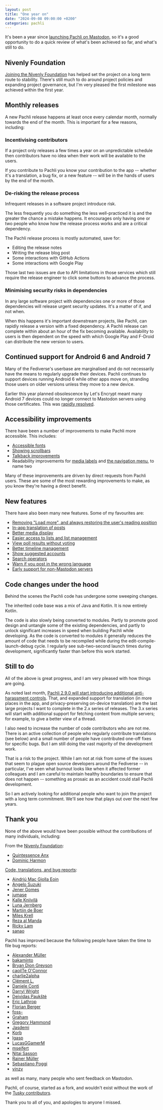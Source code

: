 ```yaml
---
layout: post
title: "One year on"
date: "2024-09-08 09:00:00 +0200"
categories: pachli
---
```

It's been a year since [launching Pachli on Mastodon](https://mastodon.social/@pachli/111030607167438186), so it's a good opportunity to do a quick review of what's been achieved so far, and what's still to do.

<!--more-->

## Nivenly Foundation

[Joining the Nivenly Foundation](/pachli/2024/07/02/more-on-nivenly.html) has helped set the project on a long term route to stability. There's still much to do around project policies and expanding project governance, but I'm very pleased the first milestone was achieved within the first year.

## Monthly releases

A new Pachli release happens at least once every calendar month, normally towards the end of the month. This is important for a few reasons, including:

### Incentivising contributors

If a project only releases a few times a year on an unpredictable schedule then contributors have no idea when their work will be available to the users.

If you contribute to Pachli you know your contribution to the app -- whether it's a translation, a bug fix, or a new feature -- will be in the hands of users by the end of the month.

### De-risking the release process

Infrequent releases in a software project introduce risk.

The less frequently you do something the less well-practiced it is and the greater the chance a mistake happens. It encourages only having one or two people who know how the release process works and are a critical dependency.

The Pachli release process is mostly automated, save for:

- Editing the release notes
- Writing the release blog post
- Some interactions with GitHub Actions
- Some interactions with Google Play

Those last two issues are due to API limitations in those services which still require the release engineer to click some buttons to advance the process.

### Minimising security risks in dependencies

In any large software project with dependencies one or more of those dependencies will release urgent security updates. It's a matter of if, and not when.

When this happens it's important downstream projects, like Pachli, can rapidly release a version with a fixed dependency. A Pachli release can complete within about an hour of the fix becoming available. Availability to users is then dependent on the speed with which Google Play and F-Droid can distribute the new version to users.

## Continued support for Android 6 and Android 7

Many of the Fediverse's userbase are marginalised and do not necessarily have the means to regularly upgrade their devices. Pachli continues to support devices running Android 6 while other apps move on, stranding those users on older versions unless they move to a new device.

Earlier this year planned obsolescence by Let's Encrypt meant many Android 7 devices could no longer connect to Mastodon servers using those certificates. This was [rapidly resolved](/pachli/2024/04/29/2.5.0-release.html#android-7-devices-and-lets-encrypt).

## Accessibility improvements

There have been a number of improvements to make Pachli more accessible. This includes:

- [Accessible fonts](/pachli/2023/09/29/accesible-fonts.html)
- [Showing scrollbars](/pachli/2023/10/05/1.2-release.html#show-scrollbars-in-scrollable-lists)
- [Talkback improvements](/2024/04/29/2.5.0-release.html#talkback-actions-for-notifications-and-direct-messages)
- Readability improvements for [media labels](/pachli/2024/06/27/2.6.0-release.html#improve-the-readability-of-media-labels) and [the navigation menu](/pachli/2024/06/27/2.6.0-release.html#improve-the-readability-of-the-navigation-menu-header), to name two

Many of these improvements are driven by direct requests from Pachli users. These are some of the most rewarding improvements to make, as you know they're having a direct benefit.

## New features

There have also been many new features. Some of my favourites are:

- [Removing "Load more", and always restoring the user's reading position](/pachli/2023/10/05/1.2-release.html#restore-the-users-reading-position)
- [In-app translation of posts](/pachli/2023/11/23/2.0-release.html#translation-support)
- [Better media display](/pachli/2024/02/28/2.3.0-release.html#previewing-and-playing-media)
- [Easier access to lists and list management](/pachli/2024/03/28/2.4.0-release.html#better-list-management)
- [View poll results without voting](/pachli/2024/03/28/2.4.0-release.html#view-poll-results)
- [Better timeline management](/pachli/2024/04/29/2.5.0-release.html#timeline-management)
- [Show suggested accounts](/pachli/2024/06/27/2.6.0-release.html#show-suggested-accounts)
- [Search operators](/pachli/2024/07/29/2.7.0-release.html#search-operators)
- [Warn if you post in the wrong language](/pachli/2024/07/29/2.7.0-release.html#warn-if-you-post-in-the-wrong-language)
- [Early support for non-Mastodon servers](/pachli/2024/01/29/2.2.0-release.html#detect-different-servers-adjust-visible-functionality)

## Code changes under the hood

Behind the scenes the Pachli code has undergone some sweeping changes.

The inherited code base was a mix of Java and Kotlin. It is now entirely Kotlin.

The code is also slowly being converted to modules. Partly to promote good design and untangle some of the existing dependencies, and partly to unlock significant increases in speed when building Pachli while developing. As the code is converted to modules it generally reduces the amount of code that needs to be recompiled while during the edit-compile-launch-debug cycle. I regularly see sub-two-second launch times during development, significantly faster than before this work started.

## Still to do

All of the above is great progress, and I am very pleased with how things are going.

As noted last month, [Pachli 2.9.0 will start introducing additional anti-harassment controls](/pachli/2024/08/02/harassment-controls.html). That, and expanded support for translation (in more places in the app, and privacy-preserving on-device translation) are the last large projects I want to complete in the 2.x series of releases. The 3.x series will start with additional support for fetching content from multiple servers; for example, to give a better view of a thread.

I also need to increase the number of code contributors who are not me. There is an active collection of people who regularly contribute translations (see below) and a small number of people have contributed one-off fixes for specific bugs. But I am still doing the vast majority of the development work.

That is a risk to the project. While I am not at risk from some of the issues that seem to plague open source developers around the Fediverse -- in particular, I've seen what burnout looks like when it affected former colleagues and I am careful to maintain healthy boundaries to ensure that does not happen -- something as prosaic as an accident could stall Pachli development.

So I am actively looking for additional people who want to join the project with a long term commitment. We'll see how that plays out over the next few years.

## Thank you

None of the above would have been possible without the contributions of many individuals, including:

From the [Nivenly Foundation](https://nivenly.org):

- [Quintessence Anx](https://hachyderm.io/@quintessence)
- [Dominic Harmon](https://hachyderm.io/@dma)

[Code, translations, and bug reports](https://github.com/pachli/pachli-android/graphs/contributors?to=08%2F09%2F2024&from=09%2F06%2F2023):

- [Aindriú Mac Giolla Eoin](https://github.com/aindriu80)
- [Angelo Suzuki](https://github.com/tinsukE)
- [Jener Gomes](https://github.com/JenerGomes)
- [jumase](https://github.com/jumase)
- [Kalle Kniivilä](https://github.com/kallekn)
- [Luna Jernberg](https://github.com/bittin)
- [Martijn de Boer](https://github.com/martijndeb)
- [Miles Krell](https://github.com/mileskrell)
- [Reza al Manda](https://github.com/rezaalmanda)
- [Ricky Lam](https://github.com/RickyLam11)
- [sanao](https://github.com/sanao1006)

Pachli has improved because the following people have taken the time to file bug reports:

- [Alexander Müller](https://github.com/nrgeen)
- [bakaminto](https://github.com/bakaminto)
- [Bryan Dion Greyson](https://github.com/BDGreyson)
- [caoilTe O'Connor](https://github.com/caoilte)
- [charlie2alpha](https://github.com/charlie2alpha)
- [Clément L.](https://github.com/Porkepix)
- [Daniele Conti](https://github.com/fourlastor)
- [Darryl Wright](https://github.com/punkscience)
- [Deividas Paukštė](https://github.com/KaiserCalm)
- [Eric Lathrop](https://github.com/ericlathrop)
- [Florian Berger](https://github.com/flberger)
- [foss-](https://github.com/foss-)
- [Graham](https://github.com/myfta)
- [Gregory Hammond](https://github.com/gregoryhammond)
- [Jasdemi](https://github.com/Jasdemi)
- [Korb](https://github.com/Korb)
- [lgasp](https://github.com/lgasp)
- [LucasGGamerM](https://github.com/LucasGGamerM)
- [mseifert](https://github.com/Doggy77)
- [Nitai Sasson](https://github.com/NeatNit)
- [Rainer Müller](https://github.com/raimue)
- [Sebastiano Poggi](https://github.com/rock3r)
- [vinzv](https://github.com/vinzv)

as well as many, many people who sent feedback on Mastodon.

Pachli, of course, started as a fork, and wouldn't exist without the work of the [Tusky contributors](https://github.com/tuskyapp/Tusky/graphs/contributors?to=09%2F08%2F2023).

Thank you to all of you, and apologies to anyone I missed.



